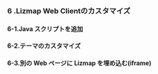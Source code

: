 ### 6 .Lizmap Web Clientのカスタマイズ  
#### 6-1.Java スクリプトを追加  
#### 6-2.テーマのカスタマイズ  
#### 6-3.別の Web ページに Lizmap を埋め込む(iframe)  

